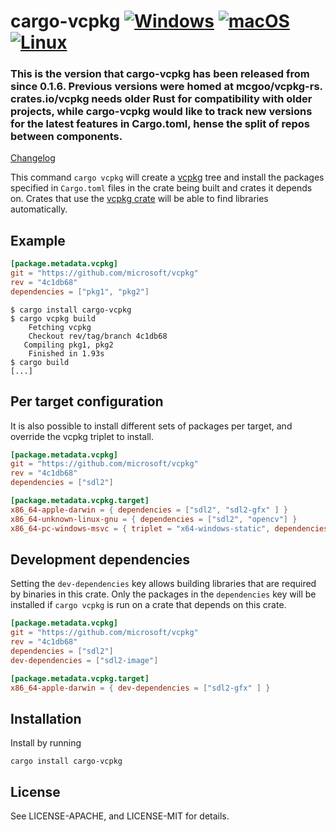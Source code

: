 # cargo-vcpkg [![Windows](https://github.com/mcgoo/vcpkg-rs/workflows/Windows/badge.svg?branch=master)](https://github.com/mcgoo/vcpkg-rs/actions?query=workflow%3AWindows) [![macOS](https://github.com/mcgoo/vcpkg-rs/workflows/macOS/badge.svg?branch=master)](https://github.com/mcgoo/vcpkg-rs/actions?query=workflow%3AmacOS) [![Linux](https://github.com/mcgoo/vcpkg-rs/workflows/Linux/badge.svg?branch=master)](https://github.com/mcgoo/vcpkg-rs/actions?query=workflow%3ALinux)

### This is the version that cargo-vcpkg has been released from since 0.1.6. Previous versions were homed at mcgoo/vcpkg-rs. crates.io/vcpkg needs older Rust for compatibility with older projects, while cargo-vcpkg would like to track new versions for the latest features in Cargo.toml, hense the split of repos between components.

[Changelog](https://github.com/mcgoo/vcpkg-rs/blob/master/cargo-vcpkg/CHANGELOG.md)

This command `cargo vcpkg` will create a [vcpkg](https://github.com/microsoft/vcpkg) tree and install the packages specified in `Cargo.toml` files in the crate being built and crates it depends on. Crates that use the [vcpkg crate](https://crates.io/crates/vcpkg) will be able to find libraries automatically.

## Example

```toml
[package.metadata.vcpkg]
git = "https://github.com/microsoft/vcpkg"
rev = "4c1db68"
dependencies = ["pkg1", "pkg2"]
```

```
$ cargo install cargo-vcpkg
$ cargo vcpkg build
    Fetching vcpkg
    Checkout rev/tag/branch 4c1db68
   Compiling pkg1, pkg2
    Finished in 1.93s
$ cargo build
[...]
```

## Per target configuration

It is also possible to install different sets of packages per target, and override the vcpkg triplet to install.

```toml
[package.metadata.vcpkg]
git = "https://github.com/microsoft/vcpkg"
rev = "4c1db68"
dependencies = ["sdl2"]

[package.metadata.vcpkg.target]
x86_64-apple-darwin = { dependencies = ["sdl2", "sdl2-gfx" ] }
x86_64-unknown-linux-gnu = { dependencies = ["sdl2", "opencv"] }
x86_64-pc-windows-msvc = { triplet = "x64-windows-static", dependencies = ["sdl2", "zeromq"] }
```

## Development dependencies

Setting the `dev-dependencies` key allows building libraries that are required by binaries in this crate. Only the packages in the `dependencies` key will be installed if `cargo vcpkg` is run on a crate that depends on this crate.

```toml
[package.metadata.vcpkg]
git = "https://github.com/microsoft/vcpkg"
rev = "4c1db68"
dependencies = ["sdl2"]
dev-dependencies = ["sdl2-image"]

[package.metadata.vcpkg.target]
x86_64-apple-darwin = { dev-dependencies = ["sdl2-gfx" ] }
```

## Installation

Install by running

```
cargo install cargo-vcpkg
```

## License

See LICENSE-APACHE, and LICENSE-MIT for details.
